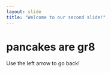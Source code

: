 ```yaml
---
layout: slide
title: "Welcome to our second slide!"
---
```

# pancakes are gr8
Use the left arrow to go back!
